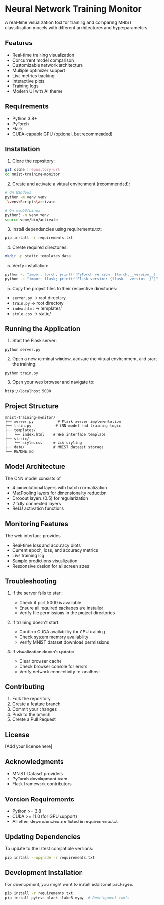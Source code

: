 # Neural Network Training Monitor

A real-time visualization tool for training and comparing MNIST classification models with different architectures and hyperparameters.

## Features

- Real-time training visualization
- Concurrent model comparison
- Customizable network architecture
- Multiple optimizer support
- Live metrics tracking
- Interactive plots
- Training logs
- Modern UI with AI theme

## Requirements

- Python 3.8+
- PyTorch
- Flask
- CUDA-capable GPU (optional, but recommended)

## Installation

1. Clone the repository:
```bash
git clone [repository-url]
cd mnist-training-monitor
```

2. Create and activate a virtual environment (recommended):
```bash
# On Windows
python -m venv venv
.\venv\Scripts\activate

# On macOS/Linux
python3 -m venv venv
source venv/bin/activate
```

3. Install dependencies using requirements.txt:
```bash
pip install -r requirements.txt
```

4. Create required directories:
```bash
mkdir -p static templates data
```

5. Verify installation:
```bash
python -c "import torch; print(f'PyTorch version: {torch.__version__}')"
python -c "import flask; print(f'Flask version: {flask.__version__}')"
```

5. Copy the project files to their respective directories:
- `server.py` → root directory
- `train.py` → root directory
- `index.html` → templates/
- `style.css` → static/

## Running the Application

1. Start the Flask server:
```bash
python server.py
```

2. Open a new terminal window, activate the virtual environment, and start the training:
```bash
python train.py
```

3. Open your web browser and navigate to:
```
http://localhost:5000
```

## Project Structure

```
mnist-training-monitor/
├── server.py           # Flask server implementation
├── train.py           # CNN model and training logic
├── templates/
│   └── index.html    # Web interface template
├── static/
│   └── style.css     # CSS styling
├── data/             # MNIST dataset storage
└── README.md
```

## Model Architecture

The CNN model consists of:
- 4 convolutional layers with batch normalization
- MaxPooling layers for dimensionality reduction
- Dropout layers (0.5) for regularization
- 2 fully connected layers
- ReLU activation functions

## Monitoring Features

The web interface provides:
- Real-time loss and accuracy plots
- Current epoch, loss, and accuracy metrics
- Live training log
- Sample predictions visualization
- Responsive design for all screen sizes

## Troubleshooting

1. If the server fails to start:
   - Check if port 5000 is available
   - Ensure all required packages are installed
   - Verify file permissions in the project directories

2. If training doesn't start:
   - Confirm CUDA availability for GPU training
   - Check system memory availability
   - Verify MNIST dataset download permissions

3. If visualization doesn't update:
   - Clear browser cache
   - Check browser console for errors
   - Verify network connectivity to localhost

## Contributing

1. Fork the repository
2. Create a feature branch
3. Commit your changes
4. Push to the branch
5. Create a Pull Request

## License

[Add your license here]

## Acknowledgments

- MNIST Dataset providers
- PyTorch development team
- Flask framework contributors

## Version Requirements

- Python >= 3.8
- CUDA >= 11.0 (for GPU support)
- All other dependencies are listed in requirements.txt

## Updating Dependencies

To update to the latest compatible versions:
```bash
pip install --upgrade -r requirements.txt
```

## Development Installation

For development, you might want to install additional packages:
```bash
pip install -r requirements.txt
pip install pytest black flake8 mypy  # Development tools
```